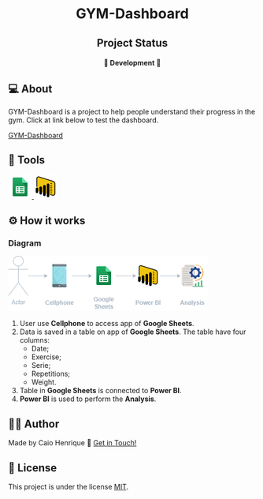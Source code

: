 
<h1 align="center">  
GYM-Dashboard
</h1>

<h2 align="center">  
Project Status
</h2>

<h4 align="center">  
🚧 Development 🚧 
</h4> 

## 💻 About

GYM-Dashboard is a project to help people understand their progress in the gym. Click at link below to test the dashboard.

[GYM-Dashboard](https://app.powerbi.com/view?r=eyJrIjoiMjdjMDYzNzUtMmUxZi00ZTExLWFhNGYtNTE1YzczOGQ0ZDhiIiwidCI6IjA5ODFkMTdkLTFmYzItNDFjNy04MDE1LWQwZjljNTM2MGM1NiJ9)

## 🧰 Tools
<p align="left">    
    <a href="https://www.google.com/sheets/about/" target="_blank"> <img src="./files/images/icons/google-sheets.png"/> </a>
    <a href="https://powerbi.microsoft.com/pt-br/" target="_blank"> <img src="./files/images/icons/powerbi.png"/> </a>
</p>

## ⚙️ How it works

### Diagram

![gym-dashboard-diagram](./files/images/diagram/gym-dashboard-diagram.png "GYM-Dashboard diagram")

1. User use **Cellphone** to access app of **Google Sheets**.
2. Data is saved in a table on app of **Google Sheets**. The table have four columns: 
   * Date;
   * Exercise;
   * Serie;
   * Repetitions;
   * Weight.
3. Table in **Google Sheets** is connected to **Power BI**.
4. **Power BI** is used to perform the **Analysis**.

## 🙋‍♂️ Author   
  
Made by Caio Henrique 👋 [Get in Touch!](https://www.linkedin.com/in/caioandreatti/)

## 📝 License
  
This project is under the license [MIT](./LICENSE).